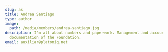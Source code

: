 ```yaml
---
slug: as
title: Andrea Santiago
type: author
image:
  path: /media/members/andrea-santiago.jpg
description: I'm all about numbers and paperwork. Management and accounting
  documentation of the Foundation.
email: auxiliar@platoniq.net
---
```


